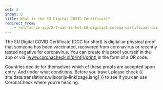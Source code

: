 ```yaml
---
set: 3
index: 0
title: What is the EU Digital COVID Certificate?
redirect_from:
    - /en/faq-in-app/2-7-wat-is-het-EU-digitaal-corona-certificaat-dcc
---
```

The EU Digital COVID Certificate (DCC for short) is digital or physical proof that someone has been vaccinated, recovered from coronavirus or recently tested negative for coronavirus. You can create this proof yourself in the app or via [www.coronacheck.nl/print](/print)  in the form of a QR code.

Countries decide for themselves which of these proofs are accepted upon entry. And under what conditions. Before you travel, please check {{ site.data.translations.wijsoprijs-link[page.lang] }} to see if you can use CoronaCheck where you’re heading.
